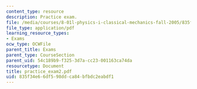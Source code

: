 ```yaml
---
content_type: resource
description: Practice exam.
file: /media/courses/8-01l-physics-i-classical-mechanics-fall-2005/835f34e66df598ddca84bfbdc2eabdf1_practice_exam2.pdf
file_type: application/pdf
learning_resource_types:
- Exams
ocw_type: OCWFile
parent_title: Exams
parent_type: CourseSection
parent_uid: 54c189b9-f325-3d7a-cc23-001163ca74da
resourcetype: Document
title: practice_exam2.pdf
uid: 835f34e6-6df5-98dd-ca84-bfbdc2eabdf1
---
```

